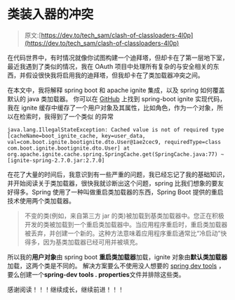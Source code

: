 # 类装入器的冲突

> 原文:[https://dev.to/tech_sam/clash-of-classloaders-4l0p](https://dev.to/tech_sam/clash-of-classloaders-4l0p)

在代码世界中，有时情况就像你试图构建一个迪拜塔，但却卡在了第一层地下室，最近我遇到了类似的情况，我在 OAuth 项目中处理所有复杂的与安全相关的东西，并假设很快我将启用我的迪拜塔，但我却卡在了类加载器冲突之间。

在本文中，我将解释 spring boot 和 apache ignite 集成，以及 spring 如何覆盖默认的 java 类加载器。
你可以在 [GitHub](https://github.com/Earth-43/spring-boot-ignite)
上找到 spring-boot ignite 实现代码，我在 ignite 缓存中缓存了一个用户对象及其属性，比如角色，作为一个对象，所以在检索时，我得到了一个类似
的异常

`java.lang.IllegalStateException: Cached value is not of required type [cacheName=boot_ignite_cache, key=user_data, val=com.boot.ignite.bootignite.dto.User@1ae2cec9, requiredType=class com.boot.ignite.bootignite.dto.User]
at org.apache.ignite.cache.spring.SpringCache.get(SpringCache.java:77) ~[ignite-spring-2.7.0.jar:2.7.0]`

在花了大量的时间后，我意识到有一些严重的问题，我已经忘记了我的基础知识，并开始阅读关于类加载器，很快我就诊断出这个问题，spring 比我们想象的要友好得多。Spring 使用了一种叫做重启类加载器的东西，Spring Boot 提供的重启技术使用两个类加载器。

> 不变的类(例如，来自第三方 jar 的类)被加载到基类加载器中。您正在积极开发的类被加载到一个重启类加载器中。当应用程序重启时，重启类加载器被丢弃，并创建一个新的。这种方法意味着应用程序重启通常比“冷启动”快得多，因为基类加载器已经可用并被填充。

所以我的**用户对象**由 spring boot **重启类加载器**加载，ignite 对象由**默认类加载器**加载，这两个类是不同的。
解决方案要么不使用没人想要的 [spring dev tools](https://docs.spring.io/spring-boot/docs/current/reference/html/using-boot-devtools.html) ，要么创建一个**spring-dev tools . properties**文件并排除这些类。

感谢阅读！！！继续成长，继续前进！！！